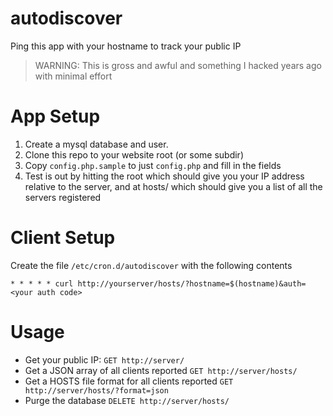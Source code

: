 # autodiscover

Ping this app with your hostname to track your public IP

> WARNING: This is gross and awful and something I hacked years ago with minimal effort

# App Setup

1. Create a mysql database and user.  
2. Clone this repo to your website root (or some subdir)
3. Copy `config.php.sample` to just `config.php` and fill in the fields
4. Test is out by hitting the root which should give you your IP address relative 
   to the server, and at hosts/ which should give you a list of all the servers registered

# Client Setup

Create the file `/etc/cron.d/autodiscover` with the following contents

```
* * * * * curl http://yourserver/hosts/?hostname=$(hostname)&auth=<your auth code>
```

# Usage

* Get your public IP: `GET http://server/`
* Get a JSON array of all clients reported `GET http://server/hosts/`
* Get a HOSTS file format for all clients reported `GET http://server/hosts/?format=json`
* Purge the database `DELETE http://server/hosts/`

